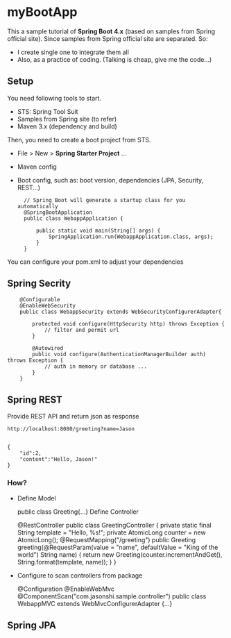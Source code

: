 # myBootApp #
This a sample tutorial of **Spring Boot 4.x** (based on samples from Spring official site). Since samples from Spring official site are separated. So:
- I create single one to integrate them all
- Also, as a practice of coding. (Talking is cheap, give me the code...)
	 
## Setup ##
You need following tools to start.
- STS: Spring Tool Suit
- Samples from Spring site (to refer)
- Maven 3.x (dependency and build)

Then, you need to create a boot project from STS.
- File > New > **Spring Starter Project** ...
- Maven config
- Boot config, such as: boot version, dependencies (JPA, Security, REST...)


		// Spring Boot will generate a startup class for you automatically
		@SpringBootApplication
		public class WebappApplication {
		
			public static void main(String[] args) {
				SpringApplication.run(WebappApplication.class, args);
			}
		}


You can configure your pom.xml to adjust your dependencies


## Spring Secrity ##

		@Configurable
		@EnableWebSecurity
		public class WebappSecurity extends WebSecurityConfigurerAdapter{
			
			protected void configure(HttpSecurity http) throws Exception {
				// filter and permit url
			}
			
			@Autowired
			public void configure(AuthenticationManagerBuilder auth) throws Exception {
				// auth in memory or database ...
			}						
		} 
		
		 
## Spring REST ##
Provide REST API and return json as response

	http://localhost:8080/greeting?name=Jason
	
	
	{
		"id":2,
		"content":"Hello, Jason!"
	}
	

### How? ###
* Define Model

	public class Greeting{...}   Define Controller 

	@RestController
	public class GreetingController {
	private static final String template = "Hello, %s!";
	private AtomicLong counter = new AtomicLong();
	@RequestMapping("/greeting")
	public Greeting greeting(@RequestParam(value = "name", defaultValue = "King of the world") String name) {
			return new Greeting(counter.incrementAndGet(), String.format(template, name));
		}
	}
			
* Configure to scan controllers from package

	@Configuration
	@EnableWebMvc
	@ComponentScan("com.jasonshi.sample.controller")
	public class WebappMVC extends WebMvcConfigurerAdapter {...}
  


## Spring JPA ##



 
